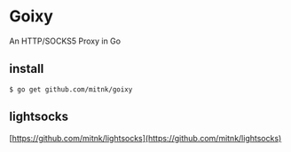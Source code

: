 # Goixy
An HTTP/SOCKS5 Proxy in Go

## install

```
$ go get github.com/mitnk/goixy
```

## lightsocks

[https://github.com/mitnk/lightsocks](https://github.com/mitnk/lightsocks)

